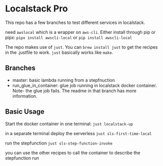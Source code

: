 # Localstack Pro

This repo has a few branches to test different services in localstack.

need `awslocal` which is a wrapper on `aws-cli`.  Either install through pip or pipx:
`pipx install awscli-local` or `pip install awscli-local`

The repo makes use of `just`.  You can `brew install just` to get the recipes in the .justfile to work.
`just` basically works like `make`.

## Branches

- master: basic lambda running from a stepfnuction
- run_glue_in_container: glue job running in localstack docker container.  Note- the glue job fails.  The readme in that branch has more information.

## Basic Usage

Start the docker container in one terminal:
`just localstack-up`

in a separate terminal deploy the serverless
`just sls-first-time-local`

run the stepfunction
`just sls-step-function-invoke`

you can use the other recipes to call the container to describe the stepfunction run
